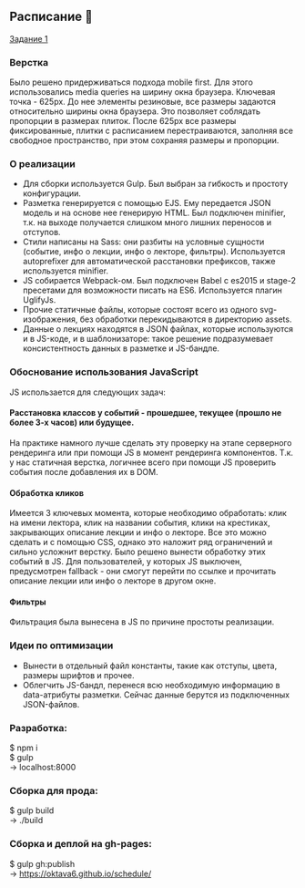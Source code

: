 ## Расписание 🐧
[Задание 1](https://academy.yandex.ru/events/frontend/shri_msk-2017/)

### Верстка
Было решено придерживаться подхода mobile first. Для этого использовались media queries на ширину окна браузера. Ключевая точка - 625px. До нее элементы резиновые, все размеры задаются относительно ширины окна браузера. Это позволяет соблядать пропорции в размерах плиток. После 625px все размеры фиксированные, плитки с расписанием перестраиваются, заполняя все свободное пространство, при этом сохраняя размеры и пропорции.

### О реализации
* Для сборки используется Gulp. Был выбран за гибкость и простоту конфигурации. 
* Разметка генерируется с помощью EJS. Ему передается JSON модель и на основе нее генерирую HTML. Был подключен minifier, т.к. на выходе получается слишком много лишних переносов и отступов.
* Стили написаны на Sass: они разбиты на условные сущности (событие, инфо о лекции, инфо о лекторе, фильтры). Используется autoprefixer для автоматической расстановки префиксов, также используется minifier.
* JS собирается Webpack-ом. Был подключен Babel с es2015 и stage-2 пресетами для возможности писать на ES6. Используется плагин UglifyJs.
* Прочие статичные файлы, которые состоят всего из одного svg-изображения, без обработки перекидываются в директорию assets.
* Данные о лекциях находятся в JSON файлах, которые используются и в JS-коде, и в шаблонизаторе: такое решение подразумевает консистентность данных в разметке и JS-бандле.

### Обоснование использования JavaScript
JS использается для следующих задач:
#### Расстановка классов у событий - прошедшее, текущее (прошло не более 3-х часов) или будущее.
На практике намного лучше сделать эту проверку на этапе серверного рендеринга или при помощи JS в момент рендеринга компонентов. Т.к. у нас статичная верстка, логичнее всего при помощи JS проверить события после добавления их в DOM.
#### Обработка кликов
Имеется 3 ключевых момента, которые необходимо обработать: клик на имени лектора, клик на названии события, клики на крестиках, закрывающих описание лекции и инфо о лекторе. Все это можно сделать и с помощью CSS, однако это наложит ряд ограничений и сильно усложнит верстку. Было решено вынести обработку этих событий в JS. Для пользователей, у которых JS выключен, предусмотрен fallback - они смогут перейти по ссылке и прочитать описание лекции или инфо о лекторе в другом окне.
#### Фильтры
Фильтрация была вынесена в JS по причине простоты реализации.

### Идеи по оптимизации
* Вынести в отдельный файл константы, такие как отступы, цвета, размеры шрифтов и прочее.
* Облегчить JS-бандл, перенеся всю необходимую информацию в data-атрибуты разметки. Сейчас данные берутся из подключенных JSON-файлов.

### Разработка:
$ npm i  
$ gulp  
-> localhost:8000

### Сборка для прода:
$ gulp build  
-> ./build

### Сборка и деплой на gh-pages:
$ gulp gh:publish  
-> https://oktava6.github.io/schedule/
